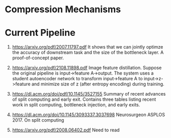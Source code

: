# Compression Mechanisms

# Current Pipeline
1. https://arxiv.org/pdf/2007.11797.pdf It shows that we can jointly optimze the accuracy of downstream task and the size of the bottleneck layer. A proof-of-concept paper.

2. https://arxiv.org/pdf/2108.11898.pdf Image feature distillation. Suppose the original pipeline is input->feature A->output. The system uses a student autoencoder network to transform input->feature A to input->z->feature and minimize size of z (after entropy encoding) during training. 

3. https://dl.acm.org/doi/pdf/10.1145/3527155 Summary of recent advances of split computing and early exit. Contains three tables listing recent work in split computing, bottleneck injection, and early exits.

4. https://dl.acm.org/doi/10.1145/3093337.3037698 Neurosurgeon ASPLOS 2017. On split computing

5. https://arxiv.org/pdf/2008.06402.pdf Need to read
